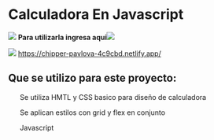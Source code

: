 <h1>Calculadora En Javascript</h1>
<img src="https://img.icons8.com/nolan/64/calculator--v1.png"/>
  <span><b>Para utilizarla ingresa aqui</b><img src="https://img.icons8.com/color/20/000000/down2.png"/></span> 

   <span> <img src="https://img.icons8.com/color/20/000000/add-link.png"/> https://chipper-pavlova-4c9cbd.netlify.app/</span> 
<h2>Que se utilizo para este proyecto:</h2>
<ul>Se utiliza HMTL y CSS basico para diseño de calculadora</ul>
<ul>Se aplican estilos con grid y flex en conjunto</ul>
<ul>Javascript</ul>

